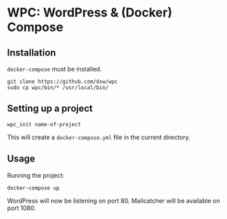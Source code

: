 # WPC: WordPress & (Docker) Compose

## Installation

`docker-compose` must be installed.

```
git clone https://github.com/dxw/wpc
sudo cp wpc/bin/* /usr/local/bin/
```

## Setting up a project

```
wpc_init name-of-project
```

This will create a `docker-compose.yml` file in the current directory.

## Usage

Running the project:

```
docker-compose up
```

WordPress will now be listening on port 80. Mailcatcher will be available on port 1080.
